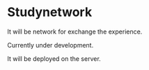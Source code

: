 # Studynetwork
It will be network for exchange the experience.

Currently under development.

It will be deployed on the server.
